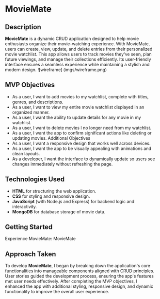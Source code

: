 # MovieMate
## Description
**MovieMate** is a dynamic CRUD application designed to help movie enthusiasts organize their movie-watching experience. With MovieMate, users can create, view, update, and delete entries from their personalized movie watchlist. This app allows users to track movies they've seen, plan future viewings, and manage their collections efficiently. Its user-friendly interface ensures a seamless experience while maintaining a stylish and modern design.
![wireframe] (imgs/wireframe.png)


## MVP Objectives
* As a user, I want to add movies to my watchlist, complete with titles, genres, and descriptions.
* As a user, I want to view my entire movie watchlist displayed in an organized manner.
* As a user, I want the ability to update details for any movie in my watchlist.
* As a user, I want to delete movies I no longer need from my watchlist.
* As a user, I want the app to confirm significant actions like deleting or updating movies.
Additional Objectives
* As a user, I want a responsive design that works well across devices.
* As a user, I want the app to be visually appealing with animations and clean layouts.
* As a developer, I want the interface to dynamically update so users see changes immediately without refreshing the page.
## Technologies Used
* **HTML** for structuring the web application.
* **CSS** for styling and responsive design.
* **JavaScript** (with Node.js and Express) for backend logic and interactivity.
* **MongoDB** for database storage of movie data.

## Getting Started
Experience MovieMate: MovieMate

## Approach Taken
To develop **MovieMate**, I began by breaking down the application's core functionalities into manageable components aligned with CRUD principles. User stories guided the development process, ensuring the app's features met user needs effectively. After completing the MVP objectives, I enhanced the app with additional styling, responsive design, and dynamic functionality to improve the overall user experience.